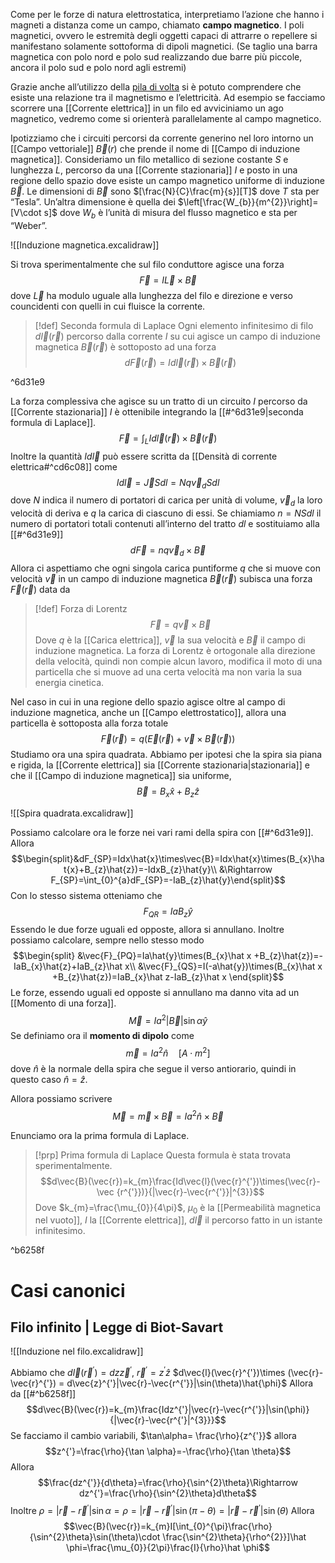 Come per le forze di natura elettrostatica, interpretiamo l’azione che hanno i magneti a distanza come un campo, chiamato **campo magnetico**.
I poli magnetici, ovvero le estremità degli oggetti capaci di attrarre o repellere si manifestano solamente sottoforma di dipoli magnetici.
(Se taglio una barra magnetica con polo nord e polo sud realizzando due barre più piccole, ancora il polo sud e polo nord agli estremi)

Grazie anche all’utilizzo della [pila di volta](https://it.wikipedia.org/wiki/Pila_di_Volta)  si è potuto comprendere che esiste una relazione tra il magnetismo e l’elettricità.
Ad esempio se facciamo scorrere una [[Corrente elettrica]] in un filo ed avviciniamo un ago magnetico, vedremo come si orienterà parallelamente al campo magnetico.

Ipotizziamo che i circuiti percorsi da corrente generino nel loro intorno un [[Campo vettoriale]] $\vec{B}(r)$ che prende il nome di [[Campo di induzione magnetica]].
Consideriamo un filo metallico di sezione costante $S$ e lunghezza $L$, percorso da una [[Corrente stazionaria]] $I$ e posto in una regione dello spazio dove esiste un campo magnetico uniforme di induzione $\vec{B}$.
Le dimensioni di $\vec{B}$ sono $[\frac{N}{C}\frac{m}{s}][T]$ dove $T$ sta per “Tesla”. Un’altra dimensione è quella dei $\left[\frac{W_{b}}{m^{2}}\right]= [V\cdot s]$ dove $W_{b}$ è l’unità di misura del flusso magnetico e sta per “Weber”.

![[Induzione magnetica.excalidraw]]

Si trova sperimentalmente che sul filo conduttore agisce una forza 
$$\vec{F}=I\vec{L}\times \vec{B}$$
dove $\vec{L}$ ha modulo uguale alla lunghezza del filo e direzione e verso councidenti con quelli in cui fluisce la corrente.

>[!def] Seconda formula di Laplace
>Ogni elemento infinitesimo di filo $d\vec{l}(\vec{r})$ percorso dalla corrente $I$ su cui agisce un campo di induzione magnetica $\vec{B}(\vec{r})$ è sottoposto ad una forza 
>$$d\vec{F}(\vec{r})=Id\vec{l}(\vec{r})\times \vec{B}(\vec{r})$$
>

^6d31e9

La forza complessiva che agisce su un tratto di un circuito $I$ percorso da [[Corrente stazionaria]] $I$ è ottenibile integrando la [[#^6d31e9|seconda formula di Laplace]].
$$\vec{F}=\int_{L}Id\vec{l}(\vec{r})\times\vec{B}(\vec{r})$$
Inoltre la quantità $Id\vec{l}$ può essere scritta da [[Densità di corrente elettrica#^cd6c08]] come
$$Id\vec{l}=\vec{J}Sdl=Nq\vec{v}_{d}Sdl$$
dove $N$ indica il numero di portatori di carica per unità di volume, $\vec{v}_{d}$ la loro velocità di deriva e $q$ la carica di ciascuno di essi.
Se chiamiamo $n=NSdl$ il numero di portatori totali contenuti all’interno del tratto $dl$ e sostituiamo alla [[#^6d31e9]]
$$d\vec{F}=nq\vec{v}_{d}\times \vec{B}$$
Allora ci aspettiamo che ogni singola carica puntiforme $q$ che si muove con velocità $\vec{v}$ in un campo di induzione magnetica $\vec{B}(\vec{r})$ subisca una forza $\vec{F}(\vec{r})$ data da
>[!def] Forza di Lorentz
>$$\vec{F}=q\vec{v}\times \vec{B}$$
>Dove $q$ è la [[Carica elettrica]], $\vec{v}$ la sua velocità e $\vec{B}$ il campo di induzione magnetica.
>La forza di Lorentz è ortogonale alla direzione della velocità, quindi non compie alcun lavoro, modifica il moto di una particella che si muove ad una certa velocità ma non varia la sua energia cinetica.

Nel caso in cui in una regione dello spazio agisce oltre al campo di induzione magnetica, anche un [[Campo elettrostatico]], allora una particella è sottoposta alla forza totale
$$\vec{F}(\vec{r})=q(\vec{E}(\vec{r})+\vec{v}\times \vec{B}(\vec{r}))$$
Studiamo ora una spira quadrata.
Abbiamo per ipotesi che la spira sia piana e rigida, la [[Corrente elettrica]] sia [[Corrente stazionaria|stazionaria]] e che il [[Campo di induzione magnetica]] sia uniforme,
$$\vec{B}=B_{x}\hat{x}+B_{z}\hat{z}$$

![[Spira quadrata.excalidraw]]

Possiamo calcolare ora le forze nei vari rami della spira con [[#^6d31e9]].
Allora 
$$\begin{split}&dF_{SP}=Idx\hat{x}\times\vec{B}=Idx\hat{x}\times(B_{x}\hat{x}+B_{z}\hat{z})=-IdxB_{z}\hat{y}\\
&\Rightarrow F_{SP}=\int_{0}^{a}dF_{SP}=-IaB_{z}\hat{y}\end{split}$$
Con lo stesso sistema otteniamo che 
$$F_{QR} = IaB_{z}\hat y$$
Essendo le due forze uguali ed opposte, allora si annullano.
Inoltre possiamo calcolare, sempre nello stesso modo
$$\begin{split}
&\vec{F}_{PQ}=Ia\hat{y}\times(B_{x}\hat x +B_{z}\hat{z})=-IaB_{x}\hat{z}+IaB_{z}\hat x\\
&\vec{F}_{QS}=I(-a\hat{y})\times(B_{x}\hat x +B_{z}\hat{z})=IaB_{x}\hat z-IaB_{z}\hat x
\end{split}$$
Le forze, essendo uguali ed opposte si annullano ma danno vita ad un [[Momento di una forza]].
$$\vec{M}=Ia^{2}|\vec{B}|\sin{\alpha}\hat{y}$$
Se definiamo ora il **momento di dipolo** come
$$\vec{m} = Ia^{2}\hat{n}\quad [A\cdot m^{2}]$$
dove $\hat{n}$ è la normale della spira che segue il verso antiorario, quindi in questo caso $\hat n = \hat z$.

Allora possiamo scrivere 
$$\vec{M}=\vec{m}\times \vec{B}=Ia^{2}\hat{n}\times \vec{{B}}$$

Enunciamo ora la prima formula di Laplace.
>[!prp] Prima formula di Laplace
>Questa formula è stata trovata sperimentalmente.
>$$d\vec{B}(\vec{r})=k_{m}\frac{Id\vec{l}(\vec{r}^{'})\times(\vec{r}-\vec {r^{'}})}{|\vec{r}-\vec{r^{'}}|^{3}}$$
>Dove $k_{m}=\frac{\mu_{0}}{4\pi}$, $\mu_{0}$ è la [[Permeabilità magnetica nel vuoto]], $I$ la [[Corrente elettrica]], $d\vec{l}$ il percorso fatto in un istante infinitesimo.
>
>

^b6258f

# Casi canonici
## Filo infinito | Legge di Biot-Savart

![[Induzione nel filo.excalidraw]]

Abbiamo che $d\vec{l}(\vec{r}^{'})=dz\vec{z}^{'}$, $\vec{r}^{'}=z^{'}\hat{z}$
$d\vec{l}(\vec{r}^{'})\times (\vec{r}-\vec{r}^{'}) = d\vec{z}^{'}|\vec{r}-\vec{r^{'}}|\sin(\theta)\hat{\phi}$ 
Allora da [[#^b6258f]]
$$d\vec{B}(\vec{r})=k_{m}\frac{Idz^{'}|\vec{r}-\vec{r^{'}}|\sin(\phi)}{|\vec{r}-\vec{r^{'}|^{3}}}$$
Se facciamo il cambio variabili, $\tan\alpha= \frac{\rho}{z^{'}}$ allora
$$z^{'}=\frac{\rho}{\tan \alpha}=-\frac{\rho}{\tan \theta}$$
Allora $$\frac{dz^{'}}{d\theta}=\frac{\rho}{\sin^{2}\theta}\Rightarrow dz^{'}=\frac{\rho}{\sin^{2}\theta}d\theta$$
Inoltre 
$\rho=|\vec{r}-\vec{r}^{'}|\sin\alpha=\rho=|\vec{r}-\vec{r}^{'}|\sin(\pi-\theta)=|\vec{r}-\vec{r}^{'}|\sin(\theta)$
Allora 
$$\vec{B}(\vec{r})=k_{m}I[\int_{0}^{\pi}\frac{\rho}{\sin^{2}\theta}\sin(\theta)\cdot \frac{\sin^{2}\theta}{\rho^{2}}]\hat \phi=\frac{\mu_{0}}{2\pi}\frac{I}{\rho}\hat \phi$$


